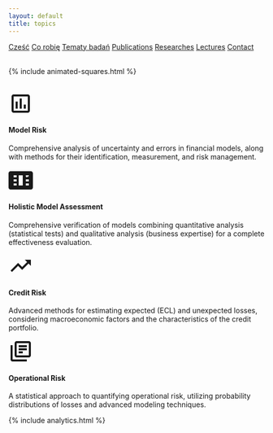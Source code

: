 ```yaml
---
layout: default
title: topics
---
```

<div id="myMenu">
  <a href="/" class="menu-option">Cześć</a>
  <a href="/about" class="menu-option">Co robię</a>
  <a href="/topics" class="menu-option">Tematy badań</a>
  <a href="/publications" class="menu-option">Publications</a>
  <a href="/researches" class="menu-option">Researches</a>
  <a href="/conferences" class="menu-option">Lectures</a>
  <a href="/contact" class="menu-option">Contact</a>
</div>


<!-- Istniejące kwadraty -->
<div class="square"></div>
<div class="square1"></div>
<div class="square2"></div>
<div class="square-big"></div>

<br>

{% include animated-squares.html %}

<br>


<div class="research-areas-grid">
  <div class="research-area-card">
    <div class="research-area-icon">
      <svg viewBox="0 0 24 24" width="48" height="48">
        <path fill="currentColor" d="M19 3H5c-1.1 0-2 .9-2 2v14c0 1.1.9 2 2 2h14c1.1 0 2-.9 2-2V5c0-1.1-.9-2-2-2zm0 16H5V5h14v14zM7 10h2v7H7zm4-3h2v10h-2zm4 6h2v4h-2z"/>
      </svg>
    </div>
    <h4>Model Risk</h4>
    <p>Comprehensive analysis of uncertainty and errors in financial models, along with methods for their identification, measurement, and risk management.</p>
  </div>
  
  <div class="research-area-card">
    <div class="research-area-icon">
      <svg viewBox="0 0 24 24" width="48" height="48">
        <path fill="currentColor" d="M21 8V7l-3 2-3-2v1l3 2 3-2zm1-5H2C.9 3 0 3.9 0 5v14c0 1.1.9 2 2 2h20c1.1 0 2-.9 2-2V5c0-1.1-.9-2-2-2zM8 17H5v-2h3v2zm0-4H5v-2h3v2zm0-4H5V7h3v2zm6 8h-4V7h4v10zm6 0h-3v-2h3v2zm0-4h-3v-2h3v2zm0-4h-3V7h3v2z"/>
      </svg>
    </div>
    <h4>Holistic Model Assessment</h4>
    <p>Comprehensive verification of models combining quantitative analysis (statistical tests) and qualitative analysis (business expertise) for a complete effectiveness evaluation.</p>
  </div>
  
  <div class="research-area-card">
    <div class="research-area-icon">
      <svg viewBox="0 0 24 24" width="48" height="48">
        <path fill="currentColor" d="M16 6l2.29 2.29-4.88 4.88-4-4L2 16.59 3.41 18l6-6 4 4 6.3-6.29L22 12V6h-6z"/>
      </svg>
    </div>
    <h4>Credit Risk</h4>
    <p>Advanced methods for estimating expected (ECL) and unexpected losses, considering macroeconomic factors and the characteristics of the credit portfolio.</p>
  </div>
  
  <div class="research-area-card">
    <div class="research-area-icon">
      <svg viewBox="0 0 24 24" width="48" height="48">
        <path fill="currentColor" d="M4 6H2v14c0 1.1.9 2 2 2h14v-2H4V6zm16-4H8c-1.1 0-2 .9-2 2v12c0 1.1.9 2 2 2h12c1.1 0 2-.9 2-2V4c0-1.1-.9-2-2-2zm0 14H8V4h12v12zM10 9h8v2h-8zm0-3h8v2h-8zm0 6h4v2h-4z"/>
      </svg>
    </div>
    <h4>Operational Risk</h4>
    <p>A statistical approach to quantifying operational risk, utilizing probability distributions of losses and advanced modeling techniques.</p>
  </div>
</div>

{% include analytics.html %}
